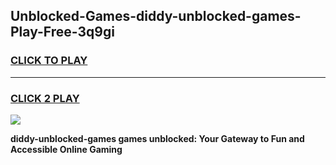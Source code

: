 
## Unblocked-Games-diddy-unblocked-games-Play-Free-3q9gi
<h3>
<a href="https://premium76.site?title=diddy-unblocked-games&ref=17A">CLICK TO PLAY</a></h3>
<hr>

<h3>
<a href="https://premium76.site?title=diddy-unblocked-games&ref=17A">CLICK 2 PLAY</a>
  
</h3>

<a href="https://premium76.site?title=diddy-unblocked-games&ref=17A"><img src="https://clearcache.store/games.png"></a>


**diddy-unblocked-games games unblocked: Your Gateway to Fun and Accessible Online Gaming**
